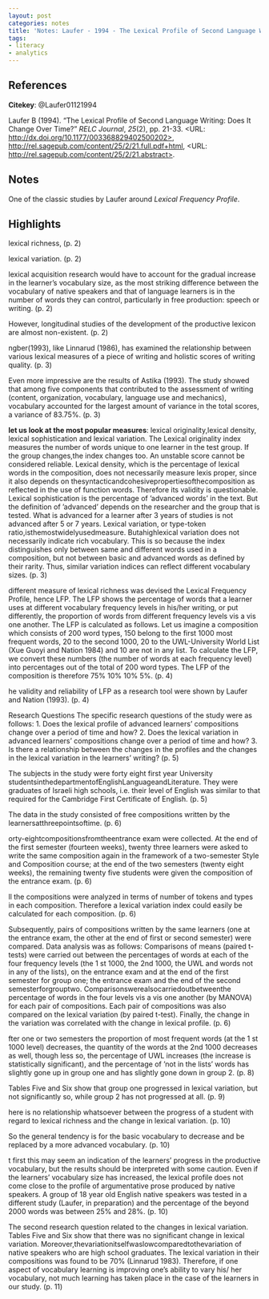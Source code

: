```yaml
---
layout: post
categories: notes
title: 'Notes: Laufer - 1994 - The Lexical Profile of Second Language Writing: Does It Change Over Time?'
tags:
- literacy
- analytics
---
```


## References

**Citekey**: @Laufer01121994

Laufer B (1994). “The Lexical Profile of Second Language Writing: Does
It Change Over Time?” _RELC Journal_, *25*(2), pp. 21-33. <URL:
http://dx.doi.org/10.1177/003368829402500202>,
http://rel.sagepub.com/content/25/2/21.full.pdf+html, <URL:
http://rel.sagepub.com/content/25/2/21.abstract>.

## Notes

One of the classic studies by Laufer around *Lexical Frequency Profile*.

## Highlights


lexical richness, (p. 2)

lexical variation. (p. 2)

lexical acquisition research would have to account for the gradual increase in the learner’s vocabulary size, as the most striking difference between the vocabulary of native speakers and that of language learners is in the number of words they can control, particularly in free production: speech or writing. (p. 2)

However, longitudinal studies of the development of the productive lexicon are almost non-existent. (p. 2)

ngber(1993), like Linnarud (1986), has examined the relationship between various lexical measures of a piece of writing and holistic scores of writing quality. (p. 3)

Even more impressive are the results of Astika (1993). The study showed that among five components that contributed to the assessment of writing (content, organization, vocabulary, language use and mechanics), vocabulary accounted for the largest amount of variance in the total scores, a variance of 83.75%. (p. 3)

**let us look at the most popular measures**: lexical originality,lexical density, lexical sophistication and lexical variation. The Lexical originality index measures the number of words unique to one learner in the test group. If the group changes,the index changes too. An unstable score cannot be considered reliable. Lexical density, which is the percentage of lexical words in the composition, does not necessarily measure lexis proper, since it also depends on thesyntacticandcohesivepropertiesofthecomposition as reflected in the use of function words. Therefore its validity is questionable. Lexical sophistication is the percentage of ’advanced words’ in the text. But the definition of ’advanced’ depends on the researcher and the group that is tested. What is advanced for a learner after 3 years of studies is not advanced after 5 or 7 years. Lexical variation, or type-token ratio,isthemostwidelyusedmeasure. Butahighlexical variation does not necessarily indicate rich vocabulary. This is so because the index distinguishes only between same and different words used in a composition, but not between basic and advanced words as defined by their rarity. Thus, similar variation indices can reflect different vocabulary sizes. (p. 3)

different measure of lexical richness was devised the Lexical Frequency Profile, hence LFP. The LFP shows the percentage of words that a learner uses at different vocabulary frequency levels in his/her writing, or put differently, the proportion of words from different frequency levels vis a vis one another. The LFP is calculated as follows. Let us imagine a composition which consists of 200 word types, 150 belong to the first 1000 most frequent words, 20 to the second 1000, 20 to the UWL-University World List (Xue Guoyi and Nation 1984) and 10 are not in any list. To calculate the LFP, we convert these numbers (the number of words at each frequency level) into percentages out of the total of 200 word types. The LFP of the composition is therefore 75% 10% 10% 5%. (p. 4)

he validity and reliability of LFP as a research tool were shown by Laufer and Nation (1993). (p. 4)

Research Questions The specific research questions of the study were as follows: 1. Does the lexical profile of advanced learners’ compositions change over a period of time and how? 2. Does the lexical variation in advanced learners’ compositions change over a period of time and how? 3. Is there a relationship between the changes in the profiles and the changes in the lexical variation in the learners’ writing? (p. 5)

The subjects in the study were forty eight first year University studentsinthedepartmentofEnglishLanguageandLiterature. They were graduates of Israeli high schools, i.e. their level of English was similar to that required for the Cambridge First Certificate of English. (p. 5)

The data in the study consisted of free compositions written by the learnersatthreepointsoftime. (p. 6)

orty-eightcompositionsfromtheentrance exam were collected. At the end of the first semester (fourteen weeks), twenty three learners were asked to write the same composition again in the framework of a two-semester Style and Composition course; at the end of the two semesters (twenty eight weeks), the remaining twenty five students were given the composition of the entrance exam. (p. 6)

ll the compositions were analyzed in terms of number of tokens and types in each composition. Therefore a lexical variation index could easily be calculated for each composition. (p. 6)

Subsequently, pairs of compositions written by the same learners (one at the entrance exam, the other at the end of first or second semester) were compared. Data analysis was as follows: Comparisons of means (paired t-tests) were carried out between the percentages of words at each of the four frequency levels (the 1 st 1000, the 2nd 1000, the UWL and words not in any of the lists), on the entrance exam and at the end of the first semester for group one; the entrance exam and the end of the second semesterforgrouptwo. Comparisonswerealsocarriedoutbetweenthe percentage of words in the four levels vis a vis one another (by MANOVA) for each pair of compositions. Each pair of compositions was also compared on the lexical variation (by paired t-test). Finally, the change in the variation was correlated with the change in lexical profile. (p. 6)

fter one or two semesters the proportion of most frequent words (at the 1 st 1000 level) decreases, the quantity of the words at the 2nd 1000 decreases as well, though less so, the percentage of UWL increases (the increase is statistically significant), and the percentage of ’not in the lists’ words has slightly gone up in group one and has slightly gone down in group 2. (p. 8)

Tables Five and Six show that group one progressed in lexical variation, but not significantly so, while group 2 has not progressed at all. (p. 9)

here is no relationship whatsoever between the progress of a student with regard to lexical richness and the change in lexical variation. (p. 10)

So the general tendency is for the basic vocabulary to decrease and be replaced by a more advanced vocabulary. (p. 10)

t first this may seem an indication of the learners’ progress in the productive vocabulary, but the results should be interpreted with some caution. Even if the learners’ vocabulary size has increased, the lexical profile does not come close to the profile of argumentative prose produced by native speakers. A group of 18 year old English native speakers was tested in a different study (Laufer, in preparation) and the percentage of the beyond 2000 words was between 25% and 28%. (p. 10)

The second research question related to the changes in lexical variation. Tables Five and Six show that there was no significant change in lexical variation. Moreover,thevariationitselfwaslowcomparedtothevariation of native speakers who are high school graduates. The lexical variation in their compositions was found to be 70% (Linnarud 1983). Therefore, if one aspect of vocabulary learning is improving one’s ability to vary his/ her vocabulary, not much learning has taken place in the case of the learners in our study. (p. 11)
